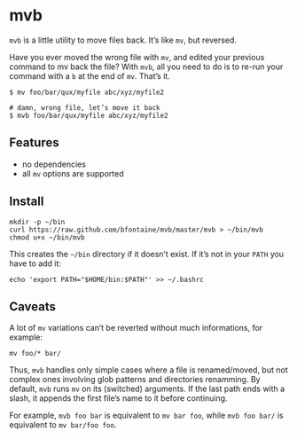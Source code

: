 # mvb

`mvb` is a little utility to move files back. It’s like `mv`, but reversed.

Have you ever moved the wrong file with `mv`, and edited your previous command
to mv back the file? With `mvb`, all you need to do is to re-run your command
with a `b` at the end of `mv`. That’s it.

    $ mv foo/bar/qux/myfile abc/xyz/myfile2

    # damn, wrong file, let’s move it back
    $ mvb foo/bar/qux/myfile abc/xyz/myfile2

## Features

* no dependencies
* all `mv` options are supported

## Install

    mkdir -p ~/bin
    curl https://raw.github.com/bfontaine/mvb/master/mvb > ~/bin/mvb
    chmod u+x ~/bin/mvb

This creates the `~/bin` directory if it doesn’t exist. If it’s not in your
`PATH` you have to add it:

    echo 'export PATH="$HOME/bin:$PATH"' >> ~/.bashrc

## Caveats

A lot of `mv` variations can’t be reverted without much informations, for
example:

    mv foo/* bar/

Thus, `mvb` handles only simple cases where a file is renamed/moved, but not
complex ones involving glob patterns and directories renamming. By default,
`mvb` runs `mv` on its (switched) arguments. If the last path ends with a
slash, it appends the first file’s name to it before continuing.

For example, `mvb foo bar` is equivalent to `mv bar foo`, while `mvb foo bar/`
is equivalent to `mv bar/foo foo`.
